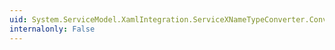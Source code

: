 ```yaml
---
uid: System.ServiceModel.XamlIntegration.ServiceXNameTypeConverter.ConvertTo(System.ComponentModel.ITypeDescriptorContext,System.Globalization.CultureInfo,System.Object,System.Type)
internalonly: False
---
```

